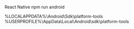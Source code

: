 React Native
npm run android

%LOCALAPPDATA%\Android\Sdk\platform-tools
%USERPROFILE%\AppData\Local\Android\sdk\platform-tools